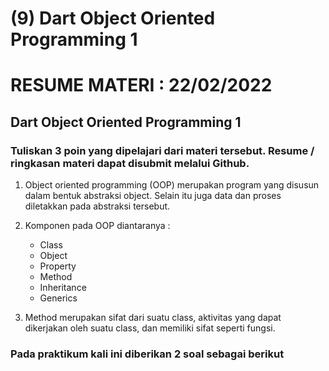 # (9) Dart Object Oriented Programming 1

# RESUME MATERI : 22/02/2022

## Dart Object Oriented Programming 1

### Tuliskan 3 poin yang dipelajari dari materi tersebut. Resume / ringkasan materi dapat disubmit melalui Github.


1. Object oriented programming (OOP) merupakan program yang disusun dalam bentuk abstraksi object. Selain itu juga data dan proses diletakkan pada abstraksi tersebut.
     

2. Komponen pada OOP diantaranya :
    - Class 
    - Object
    - Property
    - Method
    - Inheritance
    - Generics

3. Method merupakan sifat dari suatu class, aktivitas yang dapat dikerjakan oleh suatu class, dan memiliki sifat seperti fungsi.

### Pada praktikum kali ini diberikan 2 soal sebagai berikut


 
